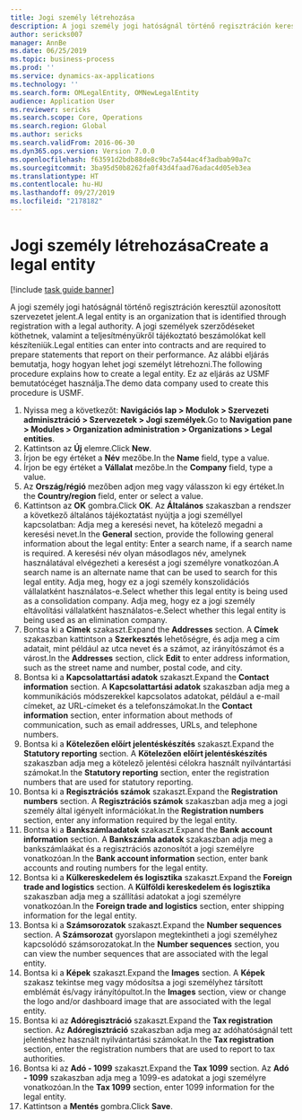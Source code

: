 ```yaml
---
title: Jogi személy létrehozása
description: A jogi személy jogi hatóságnál történő regisztráción keresztül azonosított szervezetet jelent.
author: sericks007
manager: AnnBe
ms.date: 06/25/2019
ms.topic: business-process
ms.prod: ''
ms.service: dynamics-ax-applications
ms.technology: ''
ms.search.form: OMLegalEntity, OMNewLegalEntity
audience: Application User
ms.reviewer: sericks
ms.search.scope: Core, Operations
ms.search.region: Global
ms.author: sericks
ms.search.validFrom: 2016-06-30
ms.dyn365.ops.version: Version 7.0.0
ms.openlocfilehash: f63591d2bdb88de8c9bc7a544ac4f3adbab90a7c
ms.sourcegitcommit: 3ba95d50b8262fa0f43d4faad76adac4d05eb3ea
ms.translationtype: HT
ms.contentlocale: hu-HU
ms.lasthandoff: 09/27/2019
ms.locfileid: "2178182"
---
```

# <a name="create-a-legal-entity"></a><span data-ttu-id="0edc8-103">Jogi személy létrehozása</span><span class="sxs-lookup"><span data-stu-id="0edc8-103">Create a legal entity</span></span>

[!include [task guide banner](../../includes/task-guide-banner.md)]

<span data-ttu-id="0edc8-104">A jogi személy jogi hatóságnál történő regisztráción keresztül azonosított szervezetet jelent.</span><span class="sxs-lookup"><span data-stu-id="0edc8-104">A legal entity is an organization that is identified through registration with a legal authority.</span></span> <span data-ttu-id="0edc8-105">A jogi személyek szerződéseket köthetnek, valamint a teljesítményükről tájékoztató beszámolókat kell készíteniük.</span><span class="sxs-lookup"><span data-stu-id="0edc8-105">Legal entities can enter into contracts and are required to prepare statements that report on their performance.</span></span> <span data-ttu-id="0edc8-106">Az alábbi eljárás bemutatja, hogy hogyan lehet jogi személyt létrehozni.</span><span class="sxs-lookup"><span data-stu-id="0edc8-106">The following procedure explains how to create a legal entity.</span></span> <span data-ttu-id="0edc8-107">Ez az eljárás az USMF bemutatócéget használja.</span><span class="sxs-lookup"><span data-stu-id="0edc8-107">The demo data company used to create this procedure is USMF.</span></span>

1. <span data-ttu-id="0edc8-108">Nyissa meg a következőt: **Navigációs lap > Modulok > Szervezeti adminisztráció > Szervezetek > Jogi személyek**.</span><span class="sxs-lookup"><span data-stu-id="0edc8-108">Go to **Navigation pane > Modules > Organization administration > Organizations > Legal entities**.</span></span>
2. <span data-ttu-id="0edc8-109">Kattintson az **Új** elemre.</span><span class="sxs-lookup"><span data-stu-id="0edc8-109">Click **New**.</span></span>
3. <span data-ttu-id="0edc8-110">Írjon be egy értéket a **Név** mezőbe.</span><span class="sxs-lookup"><span data-stu-id="0edc8-110">In the **Name** field, type a value.</span></span>
4. <span data-ttu-id="0edc8-111">Írjon be egy értéket a **Vállalat** mezőbe.</span><span class="sxs-lookup"><span data-stu-id="0edc8-111">In the **Company** field, type a value.</span></span>
5. <span data-ttu-id="0edc8-112">Az **Ország/régió** mezőben adjon meg vagy válasszon ki egy értéket.</span><span class="sxs-lookup"><span data-stu-id="0edc8-112">In the **Country/region** field, enter or select a value.</span></span>
6. <span data-ttu-id="0edc8-113">Kattintson az **OK** gombra.</span><span class="sxs-lookup"><span data-stu-id="0edc8-113">Click **OK**.</span></span> <span data-ttu-id="0edc8-114">Az **Általános** szakaszban a rendszer a következő általános tájékoztatást nyújtja a jogi személlyel kapcsolatban: Adja meg a keresési nevet, ha kötelező megadni a keresési nevet.</span><span class="sxs-lookup"><span data-stu-id="0edc8-114">In the **General** section, provide the following general information about the legal entity: Enter a search name, if a search name is required.</span></span> <span data-ttu-id="0edc8-115">A keresési név olyan másodlagos név, amelynek használatával elvégezheti a keresést a jogi személyre vonatkozóan.</span><span class="sxs-lookup"><span data-stu-id="0edc8-115">A search name is an alternate name that can be used to search for this legal entity.</span></span> <span data-ttu-id="0edc8-116">Adja meg, hogy ez a jogi személy konszolidációs vállalatként használatos-e.</span><span class="sxs-lookup"><span data-stu-id="0edc8-116">Select whether this legal entity is being used as a consolidation company.</span></span> <span data-ttu-id="0edc8-117">Adja meg, hogy ez a jogi személy eltávolítási vállalatként használatos-e.</span><span class="sxs-lookup"><span data-stu-id="0edc8-117">Select whether this legal entity is being used as an elimination company.</span></span> 
7. <span data-ttu-id="0edc8-118">Bontsa ki a **Címek** szakaszt.</span><span class="sxs-lookup"><span data-stu-id="0edc8-118">Expand the **Addresses** section.</span></span> <span data-ttu-id="0edc8-119">A **Címek** szakaszban kattintson a **Szerkesztés** lehetőségre, és adja meg a cím adatait, mint például az utca nevet és a számot, az irányítószámot és a várost.</span><span class="sxs-lookup"><span data-stu-id="0edc8-119">In the **Addresses** section, click **Edit** to enter address information, such as the street name and number, postal code, and city.</span></span>
8. <span data-ttu-id="0edc8-120">Bontsa ki a **Kapcsolattartási adatok** szakaszt.</span><span class="sxs-lookup"><span data-stu-id="0edc8-120">Expand the **Contact information** section.</span></span> <span data-ttu-id="0edc8-121">A **Kapcsolattartási adatok** szakaszban adja meg a kommunikációs módszerekkel kapcsolatos adatokat, például a e-mail címeket, az URL-címeket és a telefonszámokat.</span><span class="sxs-lookup"><span data-stu-id="0edc8-121">In the **Contact information** section, enter information about methods of communication, such as email addresses, URLs, and telephone numbers.</span></span> 
9. <span data-ttu-id="0edc8-122">Bontsa ki a **Kötelezően előírt jelentéskészítés** szakaszt.</span><span class="sxs-lookup"><span data-stu-id="0edc8-122">Expand the **Statutory reporting** section.</span></span> <span data-ttu-id="0edc8-123">A **Kötelezően előírt jelentéskészítés** szakaszban adja meg a kötelező jelentési célokra használt nyilvántartási számokat.</span><span class="sxs-lookup"><span data-stu-id="0edc8-123">In the **Statutory reporting** section, enter the registration numbers that are used for statutory reporting.</span></span>
10. <span data-ttu-id="0edc8-124">Bontsa ki a **Regisztrációs számok** szakaszt.</span><span class="sxs-lookup"><span data-stu-id="0edc8-124">Expand the **Registration numbers** section.</span></span> <span data-ttu-id="0edc8-125">A **Regisztrációs számok** szakaszban adja meg a jogi személy által igényelt információkat.</span><span class="sxs-lookup"><span data-stu-id="0edc8-125">In the **Registration numbers** section, enter any information required by the legal entity.</span></span>  
11. <span data-ttu-id="0edc8-126">Bontsa ki a **Bankszámlaadatok** szakaszt.</span><span class="sxs-lookup"><span data-stu-id="0edc8-126">Expand the **Bank account information** section.</span></span> <span data-ttu-id="0edc8-127">A **Bankszámla adatok** szakaszban adja meg a bankszámlaákat és a regisztrációs azonosítót a jogi személyre vonatkozóan.</span><span class="sxs-lookup"><span data-stu-id="0edc8-127">In the **Bank account information** section, enter bank accounts and routing numbers for the legal entity.</span></span>
12. <span data-ttu-id="0edc8-128">Bontsa ki a **Külkereskedelem és logisztika** szakaszt.</span><span class="sxs-lookup"><span data-stu-id="0edc8-128">Expand the **Foreign trade and logistics** section.</span></span> <span data-ttu-id="0edc8-129">A **Külföldi kereskedelem és logisztika** szakaszban adja meg a szállítási adatokat a jogi személyre vonatkozóan.</span><span class="sxs-lookup"><span data-stu-id="0edc8-129">In the **Foreign trade and logistics** section, enter shipping information for the legal entity.</span></span>  
13. <span data-ttu-id="0edc8-130">Bontsa ki a **Számsorozatok** szakaszt.</span><span class="sxs-lookup"><span data-stu-id="0edc8-130">Expand the **Number sequences** section.</span></span> <span data-ttu-id="0edc8-131">A **Számsorozat** gyorslapon megtekintheti a jogi személyhez kapcsolódó számsorozatokat.</span><span class="sxs-lookup"><span data-stu-id="0edc8-131">In the **Number sequences** section, you can view the number sequences that are associated with the legal entity.</span></span>  
14. <span data-ttu-id="0edc8-132">Bontsa ki a **Képek** szakaszt.</span><span class="sxs-lookup"><span data-stu-id="0edc8-132">Expand the **Images** section.</span></span> <span data-ttu-id="0edc8-133">A **Képek** szakasz tekintse meg vagy módosítsa a jogi személyhez társított emblémát és/vagy irányítópultot.</span><span class="sxs-lookup"><span data-stu-id="0edc8-133">In the **Images** section, view or change the logo and/or dashboard image that are associated with the legal entity.</span></span>  
15. <span data-ttu-id="0edc8-134">Bontsa ki az **Adóregisztráció** szakaszt.</span><span class="sxs-lookup"><span data-stu-id="0edc8-134">Expand the **Tax registration** section.</span></span> <span data-ttu-id="0edc8-135">Az **Adóregisztráció** szakaszban adja meg az adóhatóságnál tett jelentéshez használt nyilvántartási számokat.</span><span class="sxs-lookup"><span data-stu-id="0edc8-135">In the **Tax registration** section, enter the registration numbers that are used to report to tax authorities.</span></span>
16. <span data-ttu-id="0edc8-136">Bontsa ki az **Adó - 1099** szakaszt.</span><span class="sxs-lookup"><span data-stu-id="0edc8-136">Expand the **Tax 1099** section.</span></span> <span data-ttu-id="0edc8-137">Az **Adó - 1099** szakaszban adja meg a 1099-es adatokat a jogi személyre vonatkozóan.</span><span class="sxs-lookup"><span data-stu-id="0edc8-137">In the **Tax 1099** section, enter 1099 information for the legal entity.</span></span>  
17. <span data-ttu-id="0edc8-138">Kattintson a **Mentés** gombra.</span><span class="sxs-lookup"><span data-stu-id="0edc8-138">Click **Save**.</span></span>
